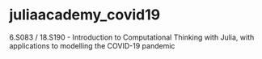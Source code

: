 # juliaacademy_covid19
6.S083 / 18.S190 - Introduction to Computational Thinking with Julia, with applications to modelling the COVID-19 pandemic
